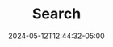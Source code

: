 ---
title: "Search"
date: 2024-05-12T12:44:32-05:00
draft: false
image: ''
description:
menus: "main"
---